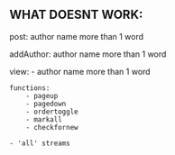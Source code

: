

WHAT DOESNT WORK:
----------------------------

post:
	author name more than 1 word


addAuthor:
	author name more than 1 word


view:
	- author name more than 1 word
	
	functions:
		- pageup
		- pagedown
		- ordertoggle
		- markall
		- checkfornew

	- 'all' streams

	
